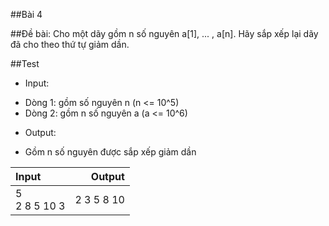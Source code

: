 ##Bài 4

##Đề bài: Cho một dãy gồm n số nguyên a[1], ... , a[n]. Hãy sắp xếp lại dãy đã cho theo thứ tự giảm dần.

##Test
- Input:
+ Dòng 1: gồm số nguyên n (n <= 10^5)
+ Dòng 2: gồm n số nguyên a (a <= 10^6)
- Output:
+ Gồm n số nguyên được sắp xếp giảm dần

|Input|Output|
|:--------|--------:|
|5<br/>2 8 5 10 3|2 3 5 8 10|